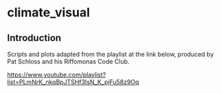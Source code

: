 # climate_visual

## Introduction

Scripts and plots adapted from the playlist at the link below, produced by Pat Schloss and his Riffomonas Code Club.

<https://www.youtube.com/playlist?list=PLmNrK_nkqBpJTSHf3IsN_K_pjFu58z9Oq>

